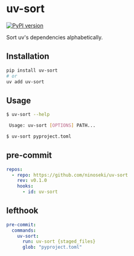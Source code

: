 # uv-sort

[![PyPI version](https://badge.fury.io/py/uv-sort.svg)](https://badge.fury.io/py/uv-sort)

Sort uv's dependencies alphabetically.

## Installation

```bash
pip install uv-sort
# or
uv add uv-sort
```

## Usage

```bash
$ uv-sort --help

 Usage: uv-sort [OPTIONS] PATH...

$ uv-sort pyproject.toml
```

## pre-commit

```yaml
repos:
  - repo: https://github.com/ninoseki/uv-sort
    rev: v0.1.0
    hooks:
      - id: uv-sort
```

## lefthook

```yaml
pre-commit:
  commands:
    uv-sort:
      run: uv-sort {staged_files}
      glob: "pyproject.toml"
```
